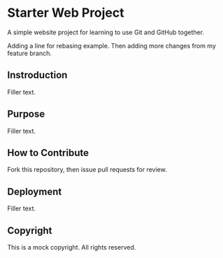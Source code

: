 # Starter Web Project

A simple website project for learning to use Git and GitHub together.

Adding a line for rebasing example. 
Then adding more changes from my feature branch.

## Instroduction

Filler text.

## Purpose

Filler text.

## How to Contribute

Fork this repository, then issue pull requests for review.

## Deployment

Filler text.

## Copyright

This is a mock copyright. All rights reserved.